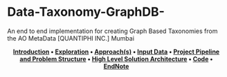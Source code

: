 # Data-Taxonomy-GraphDB-
An end to end implementation for creating Graph Based Taxonomies from the AO MetaData [QUANTIPHI INC.] Mumbai


 <h4 align='center' style="margin-top: 0px"> <p align="center">
  <a href="## JSON to Graph">Introduction</a> •
  <a href="#how-to-use">Exploration</a> •
  <a href="#download">Approach(s)</a> •
    <a href="#download">Input Data</a> •
  <a href="#credits">Project Pipeline and Problem Structure</a> •
  <a href="#related">High Level Solution Architecture</a> •
  <a href="#license">Code</a> •
    <a href="#license">EndNote</a>
</p> </h4>
